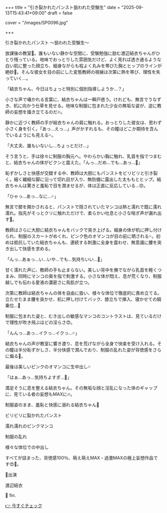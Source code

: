 +++
title = "引き裂かれたパンスト狙われた受験生"
date = "2025-09-13T15:43:41+09:00"
draft = false

cover = "/images/SP0096.jpg"

+++



引き裂かれたパンスト 〜狙われた受験生〜



放課後の教室🏫。誰もいない静かな空間に、受験勉強に励む渡辺結衣ちゃんがひとり残っている。地味でおっとりした雰囲気だけど、よく見れば透き通るような白い肌に整った顔立ち、細身ながらも程よく丸みを帯びた胸とヒップのラインが絶妙💖。そんな彼女を目の前にした変態教師の視線は次第に熱を帯び、理性を失っていく…。



「結衣ちゃん、今日はちょっと特別に個別指導しようか…？」



小さな声で囁かれる言葉に、結衣ちゃんは一瞬戸惑う。けれども、無言でうなずき、机に向かう仕草を見せる。地味な制服に包まれた少女の無垢な姿が、逆に教師の妄想を掻き立てるのだ🔥。



静かに近づく教師の手が結衣ちゃんの肩に触れる。おっとりした彼女は、思わず小さく身を引く。「あっ…えっ…」声がかすれるも、その瞳はどこか期待を含んでいるようにも見える💦。



「大丈夫、誰もいないし…ちょっとだけ…」



そう言うと、手は徐々に制服の胸元へ。やわらかい胸に触れ、乳首を指でつまむと、結衣ちゃんの体がビクンと震えた。「んっ…だめ…でも…あっ…💖」



恥ずかしさと快感が交錯する中、教師は大胆にもパンストをビリビリと引き裂く。細く繊細な脚に沿って切れ目が入り、無防備に露出した太ももとヒップ。結衣ちゃんは驚きと羞恥で目を潤ませるが、体は正直に反応している…😍。



「ひゃっ…あっ…なに…💦」



無言で膝を開かされると、パンストで隠されていたマンコは熱と濡れで既に濡れ濡れ。指先がそっとクリに触れただけで、柔らかい吐息と小さな喘ぎ声が漏れ出す💓。



教師はさらに大胆に結衣ちゃんをバックで突き上げる。細身の体が机に押し付けられ、制服のスカートがめくれ、ピンク色のオマンコが目の前に晒される💦。初めは抵抗していた結衣ちゃんも、連続する刺激に全身を震わせ、無意識に腰を突き出して快感を求める。



「んっ…あぁっ…い…いや…でも…気持ちいい…💖」



甘く濡れた声に、教師の手も止まらない。美しい背中を撫でながら乳首を軽くつまみ、同時にマンコの奥を指で刺激する。小さな体が悶え、息が荒くなり、制服越しでも伝わる愛液の濃密さに鳥肌が立つ。



次第に教師は結衣ちゃんの体を自由に扱い、様々な体位で徹底的に責め立てる。立たせたまま腰を突かせ、机に押し付けてバック、膝立ちで挿入、寝かせての騎乗位…💖

制服に包まれた姿と、むき出しの敏感なマンコのコントラストは、見ているだけで理性が吹き飛ぶほどの淫らさ😍。



「んんっ…あっ…イクっ…イクっ…💦」



結衣ちゃんの声が教室に響き渡り、息を荒げながら全身で快楽を受け入れる。その瞳は半分恥ずかしさ、半分快感で潤んでおり、制服の乱れた姿が背徳感をさらに煽る💓。



最後は美しいピンクのオマンコに生中出し💦

「はぁ…あっ…気持ちよすぎ…💖」

満足そうに息を整える結衣ちゃん。その無垢な顔と淫乱になった体のギャップに、見ている者の妄想もMAXに🔥。



制服姿のまま、羞恥と快感に溺れる結衣ちゃん💖



ビリビリに裂かれたパンスト



濡れ濡れのピンクマンコ



制服の乱れ



様々な体位での中出し



すべてが詰まった、背徳感100％、萌え萌えMAX・過激MAXの極上妄想作品です😍💓。



💖出演

渡辺結衣



💖 fin.



[👉 今すぐチェック](https://clear-tv.com/Direct/9290999-290-82844/moviepages/020822_003/index.html)

